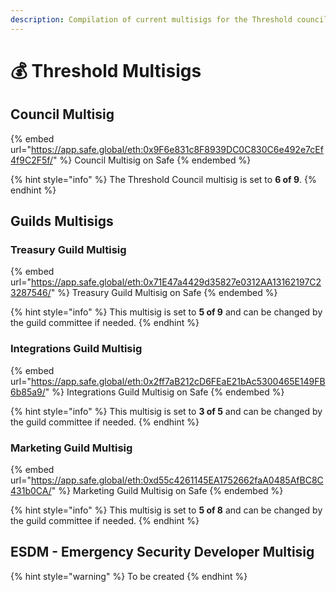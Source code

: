 ```yaml
---
description: Compilation of current multisigs for the Threshold council and guilds
---
```


# 💰 Threshold Multisigs

## Council Multisig

{% embed url="https://app.safe.global/eth:0x9F6e831c8F8939DC0C830C6e492e7cEf4f9C2F5f/" %}
Council Multisig on Safe
{% endembed %}

{% hint style="info" %}
The Threshold Council multisig is set to **6 of 9**.
{% endhint %}



## Guilds Multisigs

### Treasury Guild Multisig

{% embed url="https://app.safe.global/eth:0x71E47a4429d35827e0312AA13162197C23287546/" %}
Treasury Guild Multisig on Safe
{% endembed %}

{% hint style="info" %}
This multisig is set to **5 of 9** and can be changed by the guild committee if needed.
{% endhint %}

### Integrations Guild Multisig

{% embed url="https://app.safe.global/eth:0x2ff7aB212cD6FEaE21bAc5300465E149FB6b85a9/" %}
Integrations Guild Multisig on Safe
{% endembed %}

{% hint style="info" %}
This multisig is set to **3 of 5** and can be changed by the guild committee if needed.
{% endhint %}

### Marketing Guild Multisig

{% embed url="https://app.safe.global/eth:0xd55c4261145EA1752662faA0485AfBC8C431b0CA/" %}
Marketing Guild Multisig on Safe
{% endembed %}

{% hint style="info" %}
This multisig is set to **5 of 8** and can be changed by the guild committee if needed.
{% endhint %}



## ESDM - Emergency Security Developer Multisig

{% hint style="warning" %}
To be created
{% endhint %}

